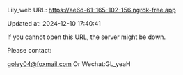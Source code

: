 Lily_web URL: https://ae6d-61-165-102-156.ngrok-free.app

Updated at: 2024-12-10 17:40:41

If you cannot open this URL, the server might be down.

Please contact: 

goley04@foxmail.com Or Wechat:GL_yeaH